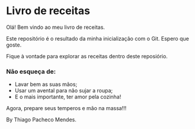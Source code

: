 # Livro de receitas

Olá! Bem vindo ao meu livro de receitas.

Este repositório é o resultado da minha inicialização com o Git. Espero que goste.

Fique à vontade para explorar as receitas dentro deste reposiório.

### Não esqueça de:

 - Lavar bem as suas mãos;
 - Usar um avental para não sujar a roupa;
 - E o mais importante, ter amor pela cozinha!

Agora, prepare seus temperos e mão na massa!!!


By Thiago Pacheco Mendes.